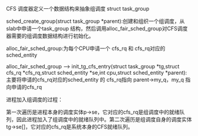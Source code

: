 CFS 调度器定义一个数据结构来抽象组调度 struct task_group

sched_create_group(struct task_group *parent):创建和组织一个组调度，从slab中申请一个task_group 结构，然后调用alloc_fair_sched_group对CFS调度器需要的组调度数据结构进行初始化。

alloc_fair_sched_group:为每个CPU申请一个 cfs_rq 和 cfs_rq对应的 sched_entity

alloc_fair_sched_group --> init_tg_cfs_entry(struct task_group *tg,struct cfs_rq *cfs_rq,struct sched_entity *se,int cpu,struct sched_entity *parent):   主要将申请的cfs_rq对应的sched_entity 的 cfs_rq指向 parent->my_q，my_q 指向申请的cfs_rq

进程加入组调度的过程：

第一次遍历是进程本身的调度实体p->se，它对应的cfs_rq是组调度中的就绪队列，因此进程加入了组调度中的就绪队列中。第二次遍历是组调度自身的调度实体tg->se[]，它对应的cfs_rq是系统本身的CFS就绪队列。